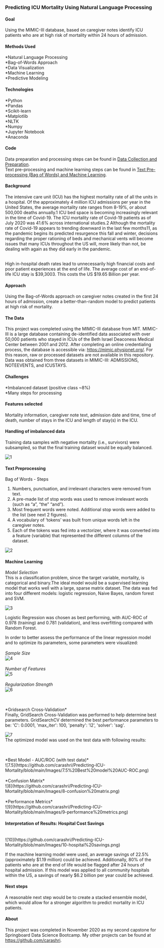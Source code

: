 ### Predicting ICU Mortality Using Natural Language Processing

#### Goal
Using the MIMIC-III database, based on caregiver notes identify ICU patients who are at high risk of mortality within 24 hours of admission.

#### Methods Used
*Natural Language Processing
<br>
*Bag-of-Words Approach
<br>
*Data Visualization
<br>
*Machine Learning
<br>
*Predictive Modeling

#### Technologies
*Python
<br>
*Pandas
<br>
*Scikit-learn
<br>
*Matplotlib
<br>
*NLTK
<br>
*Numpy
<br>
*Jupyter Notebook
<br>
*Anaconda

#### Code
Data preparation and processing steps can be found in [Data Collection and Preparation](https://github.com/carashri/Predicting-ICU-Mortality/blob/main/Code/Data_Collection_and_Preparation-GH.ipynb).
<br>
Text pre-processing and machine learning steps can be found in [Text Pre-processing (Bag of Words) and Machine Learning](https://github.com/carashri/Predicting-ICU-Mortality/blob/main/Code/Text_Pre-processing_(Bag_of_Words)%20and%20Machine%20Learning-GH.ipynb).

#### Background
The intensive care unit (ICU) has the highest mortality rate of all the units in a hospital.  Of the approximately 4 million ICU admissions per year in the United States, the average mortality rate ranges from 8-19%, or about 500,000 deaths annually.1 ICU bed space is becoming increasingly relevant in the time of Covid-19. The ICU mortality rate of Covid-19 patients as of July 2020 was 41.6% across international studies.2 Although the mortality rate of Covid-19 appears to trending downward in the last few months11, as the pandemic begins its predicted resurgence this fall and winter, decisions regarding the proper rationing of beds and mechanical vents will become issues that many ICUs throughout the US will, more likely than not, be dealing with again as they did early in the pandemic.

<br>High in-hospital death rates lead to unnecessarily high financial costs and poor patient experiences at the end of life. The average cost of an end-of-life ICU stay is $39,3003. This costs the US $19.65 Billion per year.

#### Approach

Using the Bag-of-Words approach on caregiver notes created in the first 24 hours of admission, create a better-than-random model to predict patients at high risk of mortality.

#### The Data
This project was completed using the MIMIC-III database from MIT. MIMIC-III is a large database containing de-identified data associated with over 50,000 patients who stayed in ICUs of the Beth Israel Deaconess Medical Center between 2001 and 2012. After completing an online credentialing process, the database is accessible via: https://mimic.physionet.org/. For this reason, raw or processed datasets are not available in this repository.
Data was obtained from three datasets in MIMIC-III: ADMISSIONS, NOTEEVENTS, and ICUSTAYS.

#### Challenges
*Imbalanced dataset (positive class ~8%)
<br>
*Many steps for processing

#### Features selected
Mortality information, caregiver note text, admission date and time, time of death, number of stays in the ICU and length of stay(s) in the ICU.

#### Handling of imbalanced data
Training data samples with negative mortality (i.e., survivors) were subsampled, so that the final training dataset would be equally balanced.

![1](https://github.com/carashri/Predicting-ICU-Mortality/blob/main/Images/1%20-%20subsample%20negatives.png)

#### Text Preprocessing

Bag of Words - Steps
<br>
1. Numbers, punctuation, and irrelevant characters were removed from text.
2. A pre-made list of stop words was used to remove irrelevant words (such as “a”, “the” “and”). 
3. Most frequent words were noted. Additional stop words were added to the list (see next 2 figures).
4. A vocabulary of ‘tokens’ was built from unique words left in the caregiver notes. 
5. Each of the tokens was fed into a vectorizer, where it was converted into a feature (variable) that represented the different columns of the dataset. 

![2](https://github.com/carashri/Predicting-ICU-Mortality/blob/main/Images/2-word%20frequency.png)

#### Machine Learning

*Model Selection*
<br>
This is a classification problem, since the target variable, mortality, is categorical and binary.The ideal model would be a supervised learning model that works well with a large, sparse matrix dataset. The data was fed into four different models: logistic regression, Naive Bayes, random forest and SVM. 

![3](https://github.com/carashri/Predicting-ICU-Mortality/blob/main/Images/3-model%20comparison.png)

Logistic Regression was chosen as best performing, with AUC-ROC of 0.978 (training) and 0.781 (validation), and less overfitting compared with Random Forest.

In order to better assess the performance of the linear regression model and to optimize its parameters, some parameters were visualized:
<br>
<br>
*Sample Size*
<br>
![4](https://github.com/carashri/Predicting-ICU-Mortality/blob/main/Images/4-sample%20size.png)
<br>
<br>
*Number of Features*
<br>
![5](https://github.com/carashri/Predicting-ICU-Mortality/blob/main/Images/5-number%20of%20features.png)
<br>
<br>
*Regularization Strength*
<br>
![6](https://github.com/carashri/Predicting-ICU-Mortality/blob/main/Images/6-regularization%20strength.png)

<br>
<br>
*Gridsearch Cross-Validation*
<br>
Finally, GridSearch Cross-Validation was performed to help determine best parameters. GridSearchCV determined the best performance parameters to be: 'C': 0.0001, 'max_iter': 100, 'penalty': 'l2', 'solver': 'sag'.

![7](https://github.com/carashri/Predicting-ICU-Mortality/blob/main/Images/7-gridsearch.png)
<br>
The optimized model was used on the test data with following results:

<br>
<br>
*Best Model - AUC/ROC (with test data)*
<br>
![7.5](https://github.com/carashri/Predicting-ICU-Mortality/blob/main/Images/7.5%20Best%20model%20AUC-ROC.png)

<br>
<br>
*Confusion Matrix*
<br>
![8](https://github.com/carashri/Predicting-ICU-Mortality/blob/main/Images/8-confusion%20matrix.png)

<br>
<br>
*Performance Metrics*
<br>
![9](https://github.com/carashri/Predicting-ICU-Mortality/blob/main/Images/9-performance%20metrics.png)


#### Interpretation of Results: Hospital Cost Savings
<br>
![10](https://github.com/carashri/Predicting-ICU-Mortality/blob/main/Images/10-hospital%20savings.png)

If  the machine learning model were used, an average savings of 22.5% (approximately $1.19 million) could be achieved. Additionally, 80% of the patients who are at the end of life would be flagged after 24 hours of hospital admission. If this model was applied to all community hospitals within the US, a savings of nearly $6.2 billion per year could be achieved.

#### Next steps
A reasonable next step would be to create a stacked ensemble model, which would allow for a stronger algorithm to predict mortality in ICU patients.

#### About
This project was completed in November 2020 as my second capstone for Springboard Data Science Bootcamp. My other projects can be found at https://github.com/carashri.


